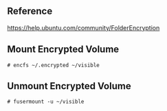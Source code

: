 <!--
Categories:
  - linux
  - encfs
Tags:
  - linux
  - encfs
-->

## Reference

https://help.ubuntu.com/community/FolderEncryption

## Mount Encrypted Volume

    # encfs ~/.encrypted ~/visible

## Unmount Encrypted Volume

    # fusermount -u ~/visible